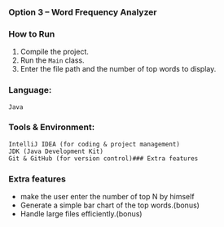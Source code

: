 ### Option 3 – Word Frequency Analyzer
### How to Run
1. Compile the project.
2. Run the `Main` class.
3. Enter the file path and the number of top words to display.
### Language:
    Java

### Tools & Environment:

    IntelliJ IDEA (for coding & project management)
    JDK (Java Development Kit)
    Git & GitHub (for version control)### Extra features
### Extra features
- make the user enter the number of top N by himself
- Generate a simple bar chart of the top words.(bonus)
- Handle large files efficiently.(bonus)
